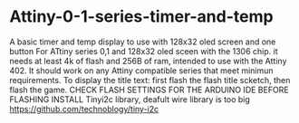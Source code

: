 # Attiny-0-1-series-timer-and-temp
A basic timer and temp display to use with 128x32 oled screen and one button
For ATtiny series 0,1 and 128x32 oled sceen with the 1306 chip. it needs at least 4k of flash and 256B of ram, intended to use with the Attiny 402. It should work on any Attiny compatible series that meet minimun requirements. To display the title text: first flash the flash title scketch, then flash the game. CHECK FLASH SETTINGS FOR THE ARDUINO IDE BEFORE FLASHING INSTALL Tinyi2c library, deafult wire library is too big https://github.com/technoblogy/tiny-i2c
